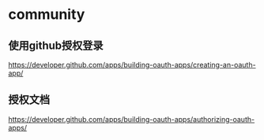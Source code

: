 # community
## 使用github授权登录
https://developer.github.com/apps/building-oauth-apps/creating-an-oauth-app/
## 授权文档
https://developer.github.com/apps/building-oauth-apps/authorizing-oauth-apps/

